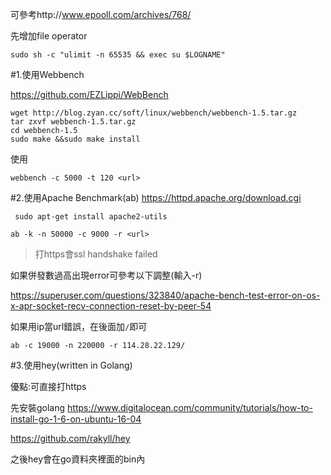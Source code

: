 可參考http://www.epooll.com/archives/768/

先增加file operator

```
sudo sh -c "ulimit -n 65535 && exec su $LOGNAME"
```


#1.使用Webbench

https://github.com/EZLippi/WebBench
```
wget http://blog.zyan.cc/soft/linux/webbench/webbench-1.5.tar.gz
tar zxvf webbench-1.5.tar.gz
cd webbench-1.5
sudo make &&sudo make install
```
使用
```
webbench -c 5000 -t 120 <url>
```

#2.使用Apache Benchmark(ab)
https://httpd.apache.org/download.cgi

```
 sudo apt-get install apache2-utils
```

```
ab -k -n 50000 -c 9000 -r <url>
```

>打https會ssl handshake failed

如果併發數過高出現error可參考以下調整(輸入-r)

https://superuser.com/questions/323840/apache-bench-test-error-on-os-x-apr-socket-recv-connection-reset-by-peer-54

如果用ip當url錯誤，在後面加`/`即可

```
ab -c 19000 -n 220000 -r 114.28.22.129/

```

#3.使用hey(written in Golang)

優點:可直接打https

先安裝golang https://www.digitalocean.com/community/tutorials/how-to-install-go-1-6-on-ubuntu-16-04

https://github.com/rakyll/hey

之後hey會在go資料夾裡面的bin內
